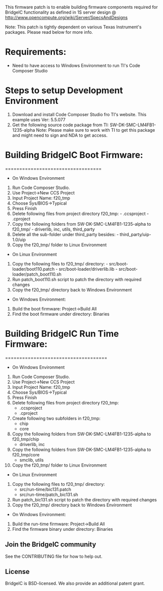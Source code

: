 
This firmware patch is to enable building firmware components required for BridgeIC functionality as defined in 
1S server design @ http://www.opencompute.org/wiki/Server/SpecsAndDesigns

Note: This patch is tightly dependent on various Texas Instrument's packages. Please read below for more info.

# Requirements:

- Need to have access to Windows Environment to run TI's Code Composer Studio

# Steps to setup Development Environment

1. Download and install Code Composer Studio fro TI's website. This example uses Ver: 5.5.077
2. Get the following source code package from TI: SW-DK-SMC-LM4FB1-1235-alpha
Note: Please make sure to work with TI to get this package and might need to sign and NDA to get access.

# Building BridgeIC Boot Firmware:

==================================
- On Windows Environment
1. Run Code Composer Studio.
2. Use Project->New CCS Project
3. Input Project Name: f20_tmp
4. Choose Sys/BIOS->Typical
5. Press Finish
6. Delete following files from project directory f20_tmp:
        - .ccsproject
        - .cproject
7. Copy the following folders from SW-DK-SMC-LM4FB1-1235-alpha to f20_tmp/
        - driverlib, inc, utils, third_party
8. Delete all the sub-folder under third_party besides:
        - third_party/uip-1.0/uip
9. Copy the f20_tmp/ folder to Linux Environment

- On Linux Environment
1. Copy the following files to f20_tmp/ directory:
        - src/boot-loader/boot110.patch
        - src/boot-loader/driverlib.lib
        - src/boot-loader/patch_boot110.sh
2. Run patch_boot110.sh script to patch the directory with required changes
3. Copy the f20_tmp/ directory back to Windows Environment

- On Windows Environment:
1. Build the boot firmware: Project->Build All
2. Find the boot firmware under directory: Binaries

# Building BridgeIC Run Time Firmware:

====================================
- On Windows Environment
1. Run Code Composer Studio.
2. Use Project->New CCS Project
3. Input Project Name: f20_tmp
4. Choose Sys/BIOS->Typical
5. Press Finish
6. Delete following files from project directory f20_tmp:
	- .ccsproject
	- .cproject
7. Create following two subfolders in f20_tmp:
	- chip
	- core 
8. Copy the following folders from SW-DK-SMC-LM4FB1-1235-alpha to f20_tmp/chip
	- driverlib, inc
9. Copy the following folders from SW-DK-SMC-LM4FB1-1235-alpha to f20_tmp/core
	- smclib, utils
10. Copy the f20_tmp/ folder to Linux Environment

- On Linux Environment
1. Copy the following files to f20_tmp/ directory:
	- src/run-time/bic131.patch
	- src/run-time/patch_bic131.sh
2. Run patch_bic131.sh script to patch the directory with required changes
3. Copy the f20_tmp/ directory back to Windows Environment

- On Windows Environment:
1. Build the run-time firmware: Project->Build All
2. Find the firmware binary under directory: Binaries

## Join the BridgeIC community
See the CONTRIBUTING file for how to help out.

## License
BridgeIC is BSD-licensed. We also provide an additional patent grant.

